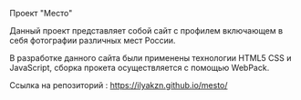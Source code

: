 Проект "Место"

Данный проект представляет собой сайт с профилем включающем в себя фотографии различных мест России.

В разработке данного сайта были применены технологии HTML5 CSS и JavaScript, сборка прокета осуществляется с помощью WebPack.

Ссылка на репозиторий : https://ilyakzn.github.io/mesto/
